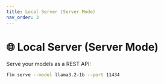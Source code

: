 ```yaml
---
title: Local Server (Server Mode)
nav_order: 3
---
```


# 🌐 Local Server (Server Mode)

Serve your models as a REST API:

```bash
flm serve --model llama3.2-1b --port 11434
```
